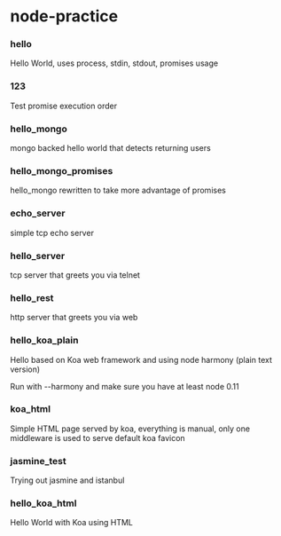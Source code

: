 node-practice
=============

### hello

Hello World, uses process, stdin, stdout, promises usage

### 123

Test promise execution order

### hello_mongo

mongo backed hello world that detects returning users

### hello_mongo_promises

hello_mongo rewritten to take more advantage of promises

### echo_server

simple tcp echo server

### hello_server

tcp server that greets you via telnet

### hello_rest

http server that greets you via web

### hello_koa_plain

Hello based on Koa web framework and using node harmony (plain text version)

Run with --harmony and make sure you have at least node 0.11

### koa_html

Simple HTML page served by koa, everything is manual, only one middleware is used to serve default koa favicon

### jasmine_test

Trying out jasmine and istanbul

### hello_koa_html

Hello World with Koa using HTML



